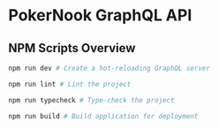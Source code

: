 # PokerNook GraphQL API

## NPM Scripts Overview

```bash
npm run dev # Create a hot-reloading GraphQL server

npm run lint # Lint the project

npm run typecheck # Type-check the project

npm run build # Build application for deployment
```
